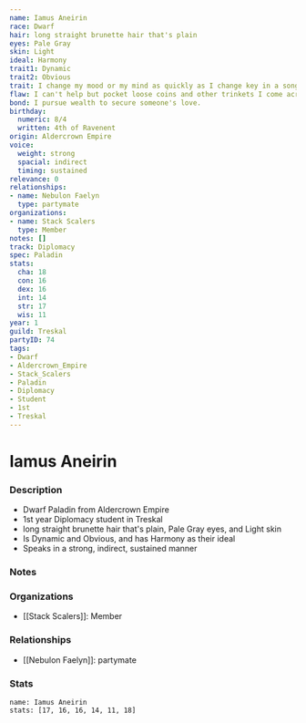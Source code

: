 ```yaml
---
name: Iamus Aneirin
race: Dwarf
hair: long straight brunette hair that's plain
eyes: Pale Gray
skin: Light
ideal: Harmony
trait1: Dynamic
trait2: Obvious
trait: I change my mood or my mind as quickly as I change key in a song.
flaw: I can't help but pocket loose coins and other trinkets I come across.
bond: I pursue wealth to secure someone's love.
birthday:
  numeric: 8/4
  written: 4th of Ravenent
origin: Aldercrown Empire
voice:
  weight: strong
  spacial: indirect
  timing: sustained
relevance: 0
relationships:
- name: Nebulon Faelyn
  type: partymate
organizations:
- name: Stack Scalers
  type: Member
notes: []
track: Diplomacy
spec: Paladin
stats:
  cha: 18
  con: 16
  dex: 16
  int: 14
  str: 17
  wis: 11
year: 1
guild: Treskal
partyID: 74
tags:
- Dwarf
- Aldercrown_Empire
- Stack_Scalers
- Paladin
- Diplomacy
- Student
- 1st
- Treskal
---
```

# Iamus Aneirin
### Description
- Dwarf Paladin from Aldercrown Empire
- 1st year Diplomacy student in Treskal
- long straight brunette hair that's plain, Pale Gray eyes, and Light skin
- Is Dynamic and Obvious, and has Harmony as their ideal
- Speaks in a strong, indirect, sustained manner

### Notes

### Organizations
- [[Stack Scalers]]: Member

### Relationships
- [[Nebulon Faelyn]]: partymate

### Stats
```statblock
name: Iamus Aneirin
stats: [17, 16, 16, 14, 11, 18]
```